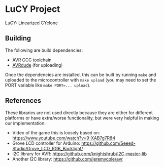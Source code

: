 # LuCY Project

LuCY: Linearized CYclone


## Building

The following are build dependencies:
- [AVR GCC toolchain](https://www.microchip.com/mplab/avr-support/avr-and-arm-toolchains-c-compilers)
- [AVRdude](https://www.nongnu.org/avrdude) (for uploading)

Once the dependencies are installed, this can be built by running `make` and
uploaded to the microcontroller with `make upload` (you may need to set the
PORT variable like `make PORT=... upload`).

## References

These libraries are not used directly because they are either for different
platforms or have extra/worse functionality, but were very helpful in making our
implementation.

- Video of the game this is loosely based on:
  https://www.youtube.com/watch?v=9-XAB7g7R84
- Grove LCD controller for Arduino:
  https://github.com/Seeed-Studio/Grove_LCD_RGB_Backlight/
- I2C library for AVR: https://github.com/knightshrub/I2C-master-lib
- Another I2C library: https://github.com/jeremycole/avr
